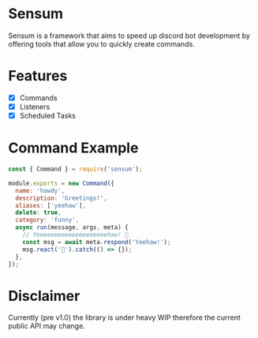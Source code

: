 # Sensum

Sensum is a framework that aims to speed up discord bot development by offering tools that allow you to quickly create commands.

# Features

- [x] Commands
- [x] Listeners
- [x] Scheduled Tasks

# Command Example

```javascript
const { Command } = require('sensum');

module.exports = new Command({
  name: 'howdy',
  description: 'Greetings!',
  aliases: ['yeehaw'],
  delete: true,
  category: 'funny',
  async run(message, args, meta) {
    // Yeeeeeeeeeeeeeeeeeeeehaw! 🐄
    const msg = await meta.respond('Yeehaw!');
    msg.react('🤠').catch(() => {});
  },
});
```

# Disclaimer

Currently (pre v1.0) the library is under heavy WIP therefore the current public API may change.
